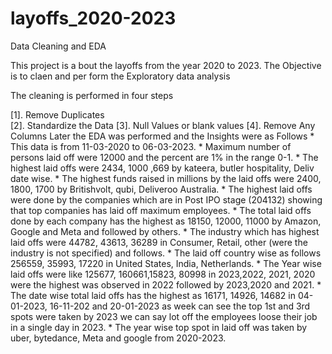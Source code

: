 # layoffs_2020-2023
Data Cleaning and EDA
<p>This project is a bout the layoffs from the year 2020 to 2023.
The Objective is to claen and per form the Exploratory data analysis</p> 
<p>The cleaning is performed in four steps</p>
[1]. Remove Duplicates</br>
[2]. Standardize the Data
[3]. Null Values or blank values
[4]. Remove Any Columns 
Later the EDA was performed and the Insights were as Follows
* This data is from 11-03-2020 to 06-03-2023.
* Maximum number of persons laid off were 12000 and the percent are 1% in the range 0-1.
* The highest laid offs were 2434, 1000 ,669 by kateera, butler hospitality, Deliv date wise.
* The highest funds raised in millions by the laid offs were 2400, 1800, 1700 by Britishvolt, qubi, Deliveroo Australia.
* The highest laid offs were done by the companies which are in Post IPO stage (204132) showing that top companies has laid off maximum employees.
* The total laid offs done by each company has the highest as 18150, 12000, 11000 by Amazon, Google and Meta and followed by others.
* The industry which has highest laid offs were 44782, 43613, 36289 in Consumer, Retail, other (were the industry is not specified) and follows.
* The laid off country wise as follows 256559, 35993, 17220 in United States, India, Netherlands.
* The Year wise laid offs were like 125677, 160661,15823, 80998 in 2023,2022, 2021, 2020 were the highest was observed in 2022 followed by 2023,2020 and 2021.
* The date wise total laid offs has the highest as 16171, 14926, 14682 in 04-01-2023, 16-11-202 and 20-01-2023 as week can see the top 1st and 3rd spots were taken by 2023 we can say lot off the employees 
  loose their job in a single day in 2023.
* The year wise top spot in laid off was taken by uber, bytedance, Meta and google from 2020-2023.


